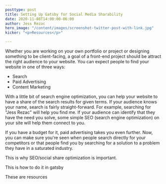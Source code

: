 ```yaml
---
posttype: post
title: Setting Up Gatsby for Social Media Sharability
date: 2020-11-08T14:00:00-06:00
author: Jess Rezac
hero_image: "/content/images/screenshot-twitter-post-with-link.jpg"
kicker: "<p>Resources</p>"

---
```

Whether you are working on your own portfolio or project or designing something to be client-facing, a goal of a front-end project should be attract the right audience to your website. You can expect people to find your website in one of three ways: 

* Search
* Paid Advertising
* Content Marketing

With a little bit of search engine optimization, you can help your website to have a share of the search results for given terms. If your audience knows your name, search is fairly straight-forward. For example, searching for "Jess Rezac" will help you find me. If your audience can identify that they have the need you solve, some simple SEO (search engine optimization) on your site will help them connect to you.

If you have a budget for it, paid advertising takes you even further. Now, you can make sure you're seen when people search directly for your competitors or that people find you by searching for a solution to a problem they have in a saturated industry. 

This is why SEO/social share optimization is important.

This is how to do it in gatsby

These are resources